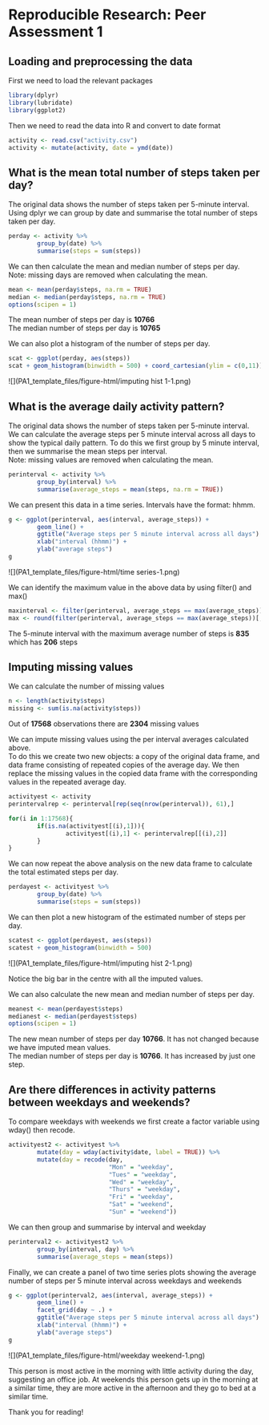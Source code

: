 # Reproducible Research: Peer Assessment 1
## Loading and preprocessing the data

First we need to load the relevant packages

```r
library(dplyr)
library(lubridate)
library(ggplot2)
```

Then we need to read the data into R and convert to date format

```r
activity <- read.csv("activity.csv")
activity <- mutate(activity, date = ymd(date))
```

## What is the mean total number of steps taken per day?

The original data shows the number of steps taken per 5-minute interval. Using dplyr we can group by date and summarise the total number of steps taken per day.

```r
perday <- activity %>%
        group_by(date) %>%
        summarise(steps = sum(steps))
```

We can then calculate the mean and median number of steps per day.  
Note: missing days are removed when calculating the mean.

```r
mean <- mean(perday$steps, na.rm = TRUE)
median <- median(perday$steps, na.rm = TRUE)
options(scipen = 1)
```
The mean number of steps per day is **10766**  
The median number of steps per day is **10765**

We can also plot a histogram of the number of steps per day.

```r
scat <- ggplot(perday, aes(steps))
scat + geom_histogram(binwidth = 500) + coord_cartesian(ylim = c(0,11))
```

![](PA1_template_files/figure-html/imputing hist 1-1.png)<!-- -->


## What is the average daily activity pattern?

The original data shows the number of steps taken per 5-minute interval. We can calculate the average steps per 5 minute interval across all days to show the typical daily pattern. To do this we first group by 5 minute interval, then we summarise the mean steps per interval.  
Note: missing values are removed when calculating the mean.


```r
perinterval <- activity %>%
        group_by(interval) %>%
        summarise(average_steps = mean(steps, na.rm = TRUE))
```

We can present this data in a time series. Intervals have the format: hhmm.

```r
g <- ggplot(perinterval, aes(interval, average_steps)) + 
        geom_line() + 
        ggtitle("Average steps per 5 minute interval across all days") +
        xlab("interval (hhmm)") +
        ylab("average steps")
g
```

![](PA1_template_files/figure-html/time series-1.png)<!-- -->

We can identify the maximum value in the above data by using filter() and max()

```r
maxinterval <- filter(perinterval, average_steps == max(average_steps))[,1]
max <- round(filter(perinterval, average_steps == max(average_steps))[,2])
```

The 5-minute interval with the maximum average number of steps is **835** which has **206** steps

## Imputing missing values

We can calculate the number of missing values

```r
n <- length(activity$steps)
missing <- sum(is.na(activity$steps))
```
Out of **17568** observations there are **2304** missing values

We can impute missing values using the per interval averages calculated above.  
To do this we create two new objects: a copy of the original data frame, and data frame consisting of repeated copies of the average day. We then replace the missing values in the copied data frame with the corresponding values in the repeated average day.

```r
activityest <- activity
perintervalrep <- perinterval[rep(seq(nrow(perinterval)), 61),]

for(i in 1:17568){
        if(is.na(activityest[(i),1])){
                activityest[(i),1] <- perintervalrep[[(i),2]]        
        }
}
```

We can now repeat the above analysis on the new data frame to calculate the total estimated steps per day.

```r
perdayest <- activityest %>%
        group_by(date) %>%
        summarise(steps = sum(steps))
```

We can then plot a new histogram of the estimated number of steps per day.

```r
scatest <- ggplot(perdayest, aes(steps))
scatest + geom_histogram(binwidth = 500)
```

![](PA1_template_files/figure-html/imputing hist 2-1.png)<!-- -->

Notice the big bar in the centre with all the imputed values.

We can also calculate the new mean and median number of steps per day.

```r
meanest <- mean(perdayest$steps)
medianest <- median(perdayest$steps)
options(scipen = 1)
```
The new mean number of steps per day **10766**. It has not changed because we have imputed mean values.  
The median number of steps per day is **10766**. It has increased by just one step.

## Are there differences in activity patterns between weekdays and weekends?

To compare weekdays with weekends we first create a factor variable using wday() then recode.

```r
activityest2 <- activityest %>% 
        mutate(day = wday(activity$date, label = TRUE)) %>%
        mutate(day = recode(day, 
                            "Mon" = "weekday", 
                            "Tues" = "weekday", 
                            "Wed" = "weekday", 
                            "Thurs" = "weekday", 
                            "Fri" = "weekday", 
                            "Sat" = "weekend", 
                            "Sun" = "weekend"))
```

We can then group and summarise by interval and weekday

```r
perinterval2 <- activityest2 %>%
        group_by(interval, day) %>%
        summarise(average_steps = mean(steps))
```

Finally, we can create a panel of two time series plots showing the average number of steps per 5 minute interval across weekdays and weekends

```r
g <- ggplot(perinterval2, aes(interval, average_steps)) + 
        geom_line() + 
        facet_grid(day ~ .) +
        ggtitle("Average steps per 5 minute interval across all days") +
        xlab("interval (hhmm)") +
        ylab("average steps")
g
```

![](PA1_template_files/figure-html/weekday weekend-1.png)<!-- -->

This person is most active in the morning with little activity during the day, suggesting an office job. 
At weekends this person gets up in the morning at a similar time, they are more active in the afternoon and they go to bed at a similar time.

Thank you for reading!
